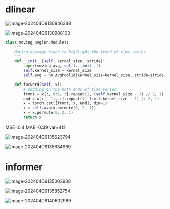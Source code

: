 #  dlinear

![image-20240409130846348](C:\Users\一曲流年\AppData\Roaming\Typora\typora-user-images\image-20240409130846348.png)

![image-20240409130908103](C:\Users\一曲流年\AppData\Roaming\Typora\typora-user-images\image-20240409130908103.png)



```python 
class moving_avg(nn.Module):
    """
    Moving average block to highlight the trend of time series
    """
    def __init__(self, kernel_size, stride):
        super(moving_avg, self).__init__()
        self.kernel_size = kernel_size
        self.avg = nn.AvgPool1d(kernel_size=kernel_size, stride=stride, padding=0)

    def forward(self, x):
        # padding on the both ends of time series
        front = x[:, 0:1, :].repeat(1, (self.kernel_size - 1) // 2, 1)
        end = x[:, -1:, :].repeat(1, (self.kernel_size - 1) // 2, 1)
        x = torch.cat([front, x, end], dim=1)
        x = self.avg(x.permute(0, 2, 1))
        x = x.permute(0, 2, 1)
        return x
```

MSE=0.4 MAE=0.39 var=412

![image-20240409135623794](C:\Users\一曲流年\AppData\Roaming\Typora\typora-user-images\image-20240409135623794.png)

![image-20240409135634969](C:\Users\一曲流年\AppData\Roaming\Typora\typora-user-images\image-20240409135634969.png)

# informer

![image-20240409135003908](C:\Users\一曲流年\AppData\Roaming\Typora\typora-user-images\image-20240409135003908.png)

![image-20240409135852754](C:\Users\一曲流年\AppData\Roaming\Typora\typora-user-images\image-20240409135852754.png)

![image-20240409140602989](C:\Users\一曲流年\AppData\Roaming\Typora\typora-user-images\image-20240409140602989.png)